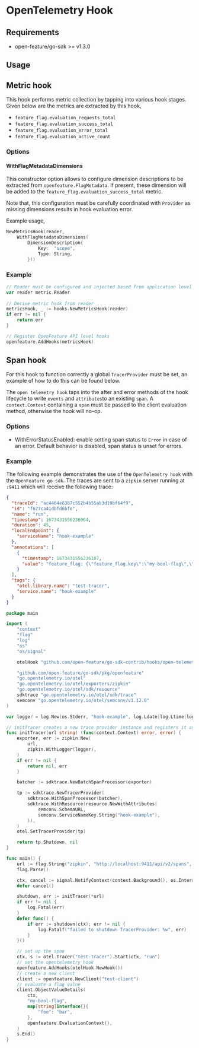 # OpenTelemetry Hook

## Requirements

- open-feature/go-sdk >= v1.3.0

## Usage

## Metric hook

This hook performs metric collection by tapping into various hook stages. Given below are the metrics are extracted by this hook,

- `feature_flag.evaluation_requests_total`
- `feature_flag.evaluation_success_total`
- `feature_flag.evaluation_error_total`
- `feature_flag.evaluation_active_count`

### Options

#### WithFlagMetadataDimensions 

This constructor option allows to configure dimension descriptions to be extracted from `openfeature.FlagMetadata`. 
If present, these dimension will be added to the `feature_flag.evaluation_success_total` metric.

Note that, this configuration must be carefully coordinated with `Provider` as missing dimensions results in hook evaluation error.

Example usage,

```go
NewMetricsHook(reader,
    WithFlagMetadataDimensions(
        DimensionDescription{
            Key:  "scope",
            Type: String,
        }))
```

### Example

```go
// Reader must be configured and injected based from application level
var reader metric.Reader
        
// Derive metric hook from reader
metricsHook, _ := hooks.NewMetricsHook(reader)
if err != nil {
    return err
}

// Register OpenFeature API level hooks
openfeature.AddHooks(metricsHook)
```

## Span hook

For this hook to function correctly a global `TracerProvider` must be set, an example of how to do this can be found below.

The `open telemetry hook` taps into the after and error methods of the hook lifecycle to write `events` and `attributes`to an existing `span`.
A `context.Context` containing a `span` must be passed to the client evaluation method, otherwise the hook will no-op.

### Options

- WithErrorStatusEnabled: enable setting span status to `Error` in case of an error. Default behavior is disabled, 
  span status is unset for errors.

### Example

The following example demonstrates the use of the `OpenTelemetry hook` with the `OpenFeature go-sdk`.
The traces are sent to a `zipkin` server running at `:9411` which will receive the following trace:

```json
{
  "traceId": "ac4464e6387c552b4b55ab3d19bf64f9",
  "id": "f677ca41dbfd6bfe",
  "name": "run",
  "timestamp": 1673431556236064,
  "duration": 45,
  "localEndpoint": {
    "serviceName": "hook-example"
  },
  "annotations": [
    {
      "timestamp": 1673431556236107,
      "value": "feature_flag: {\"feature_flag.key\":\"my-bool-flag\",\"feature_flag.provider_name\":\"NoopProvider\",\"feature_flag.variant\":\"default-variant\"}"
    }
  ],
  "tags": {
    "otel.library.name": "test-tracer",
    "service.name": "hook-example"
  }
}
```

```go
package main

import (
	"context"
	"flag"
	"log"
	"os"
	"os/signal"

	otelHook "github.com/open-feature/go-sdk-contrib/hooks/open-telemetry/pkg"

	"github.com/open-feature/go-sdk/pkg/openfeature"
	"go.opentelemetry.io/otel"
	"go.opentelemetry.io/otel/exporters/zipkin"
	"go.opentelemetry.io/otel/sdk/resource"
	sdktrace "go.opentelemetry.io/otel/sdk/trace"
	semconv "go.opentelemetry.io/otel/semconv/v1.12.0"
)

var logger = log.New(os.Stderr, "hook-example", log.Ldate|log.Ltime|log.Llongfile)

// initTracer creates a new trace provider instance and registers it as global trace provider.
func initTracer(url string) (func(context.Context) error, error) {
	exporter, err := zipkin.New(
		url,
		zipkin.WithLogger(logger),
	)
	if err != nil {
		return nil, err
	}

	batcher := sdktrace.NewBatchSpanProcessor(exporter)

	tp := sdktrace.NewTracerProvider(
		sdktrace.WithSpanProcessor(batcher),
		sdktrace.WithResource(resource.NewWithAttributes(
			semconv.SchemaURL,
			semconv.ServiceNameKey.String("hook-example"),
		)),
	)
	otel.SetTracerProvider(tp)

	return tp.Shutdown, nil
}

func main() {
	url := flag.String("zipkin", "http://localhost:9411/api/v2/spans", "zipkin url")
	flag.Parse()

	ctx, cancel := signal.NotifyContext(context.Background(), os.Interrupt)
	defer cancel()

	shutdown, err := initTracer(*url)
	if err != nil {
		log.Fatal(err)
	}
	defer func() {
		if err := shutdown(ctx); err != nil {
			log.Fatalf("failed to shutdown TracerProvider: %w", err)
		}
	}()

	// set up the span
	ctx, s := otel.Tracer("test-tracer").Start(ctx, "run")
	// set the opentelemetry hook
	openfeature.AddHooks(otelHook.NewHook())
	// create a new client
	client := openfeature.NewClient("test-client")
	// evaluate a flag value
	client.ObjectValueDetails(
		ctx,
		"my-bool-flag",
		map[string]interface{}{
			"foo": "bar",
		},
		openfeature.EvaluationContext{},
	)
	s.End()
}
```
